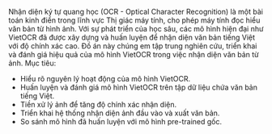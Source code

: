 Nhận diện ký tự quang học (OCR - Optical Character Recognition) là một bài toán kinh điển trong lĩnh vực Thị giác máy tính, cho phép máy tính đọc hiểu văn bản từ hình ảnh. Với sự phát triển của học sâu, các mô hình hiện đại như VietOCR đã được xây dựng và huấn luyện để nhận diện văn bản tiếng Việt với độ chính xác cao. Đồ án này chúng em tập trung nghiên cứu, triển khai và đánh giá hiệu quả của mô hình VietOCR trong việc nhận diện văn bản từ ảnh.
Mục tiêu:
-  Hiểu rõ nguyên lý hoạt động của mô hình VietOCR.
-  Huấn luyện và đánh giá mô hình VietOCR trên tập dữ liệu chứa văn bản tiếng Việt.
-  Tiền xử lý ảnh để tăng độ chính xác nhận diện.
-  Triển khai hệ thống nhận diện ảnh đầu vào và xuất văn bản.
-  So sánh mô hình đã huấn luyện với mô hình pre-trained gốc.
